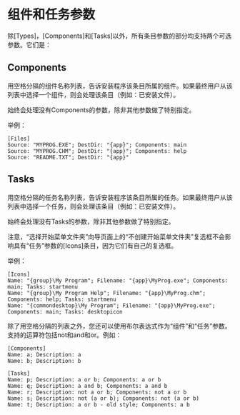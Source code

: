 # 组件和任务参数

除[Types]，[Components]和[Tasks]以外，所有条目参数的部分均支持两个可选参数。它们是：

## Components

用空格分隔的组件名称列表，告诉安装程序该条目所属的组件。如果最终用户从该列表中选择一个组件，则会处理该条目（例如：已安装文件）。

始终会处理没有Components的参数，除非其他参数做了特别指定。

举例：

```
[Files]
Source: "MYPROG.EXE"; DestDir: "{app}"; Components: main
Source: "MYPROG.CHM"; DestDir: "{app}"; Components: help
Source: "README.TXT"; DestDir: "{app}"
```

## Tasks

用空格分隔的任务名称列表，告诉安装程序该条目所属的任务。如果最终用户从该列表中选择一个任务，则会处理该条目（例如：已安装文件）。

始终会处理没有Tasks的参数，除非其他参数做了特别指定。

注意，“选择开始菜单文件夹”向导页面上的“不创建开始菜单文件夹”复选框不会影响具有“任务”参数的[Icons]条目，因为它们有自己的复选框。

举例：

```
[Icons]
Name: "{group}\My Program"; Filename: "{app}\MyProg.exe"; Components: main; Tasks: startmenu
Name: "{group}\My Program Help"; Filename: "{app}\MyProg.chm"; Components: help; Tasks: startmenu
Name: "{commondesktop}\My Program"; Filename: "{app}\MyProg.exe"; Components: main; Tasks: desktopicon
```

除了用空格分隔的列表之外，您还可以使用布尔表达式作为“组件”和“任务”参数。支持的运算符包括not和and和or。例如：

```
[Components]
Name: a; Description: a
Name: b; Description: b

[Tasks]
Name: p; Description: a or b; Components: a or b
Name: q; Description: a and b; Components: a and b
Name: r; Description: not a or b; Components: not a or b
Name: s; Description: not (a or b); Components: not (a or b)
Name: t; Description: a or b - old style; Components: a b
```